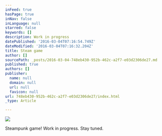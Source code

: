 ```yaml
---
inFeed: true
hasPage: true
inNav: false
inLanguage: null
starred: false
keywords: []
description: Work in progress
datePublished: '2016-03-04T07:16:54.749Z'
dateModified: '2016-03-04T07:16:32.204Z'
title: Steam game
author: []
sourcePath: _posts/2016-03-04-748eb430-952b-462c-a2f7-e03d2306de27.md
published: true
authors: []
publisher:
  name: null
  domain: null
  url: null
  favicon: null
url: 748eb430-952b-462c-a2f7-e03d2306de27/index.html
_type: Article

---
```

![](https://the-grid-user-content.s3-us-west-2.amazonaws.com/37e9a16f-d06a-4cb5-95ac-0a4a0e202cfd.jpg)

Steampunk game! Work in progress. Stay tuned.